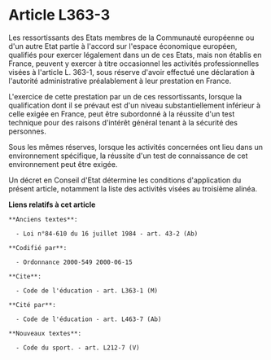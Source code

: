 # Article L363-3

Les ressortissants des Etats membres de la Communauté européenne ou d'un autre Etat partie à l'accord sur l'espace économique
européen, qualifiés pour exercer légalement dans un de ces Etats, mais non établis en France, peuvent y exercer à titre
occasionnel les activités professionnelles visées à l'article L. 363-1, sous réserve d'avoir effectué une déclaration à
l'autorité administrative préalablement à leur prestation en France.

L'exercice de cette prestation par un de ces ressortissants, lorsque la qualification dont il se prévaut est d'un niveau
substantiellement inférieur à celle exigée en France, peut être subordonné à la réussite d'un test technique pour des raisons
d'intérêt général tenant à la sécurité des personnes.

Sous les mêmes réserves, lorsque les activités concernées ont lieu dans un environnement spécifique, la réussite d'un test de
connaissance de cet environnement peut être exigée.

Un décret en Conseil d'Etat détermine les conditions d'application du présent article, notamment la liste des activités
visées au troisième alinéa.

**Liens relatifs à cet article**

	**Anciens textes**:

	  - Loi n°84-610 du 16 juillet 1984 - art. 43-2 (Ab)

	**Codifié par**:

	  - Ordonnance 2000-549 2000-06-15

	**Cite**:

	  - Code de l'éducation - art. L363-1 (M)

	**Cité par**:

	  - Code de l'éducation - art. L463-7 (Ab)

	**Nouveaux textes**:

	  - Code du sport. - art. L212-7 (V)
